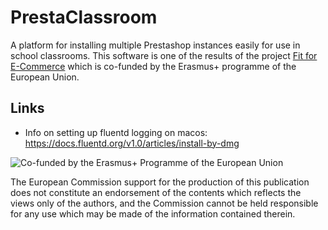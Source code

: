 # PrestaClassroom
A platform for installing multiple Prestashop instances easily for use in school classrooms. This software is one of the results of the  project [Fit for E-Commerce](https://fitforecommerce.github.io) which is co-funded by the Erasmus+ programme of the European Union.

## Links
* Info on setting up fluentd logging on macos: https://docs.fluentd.org/v1.0/articles/install-by-dmg


![Co-funded by the Erasmus+ Programme of the European Union](https://fitforecommerce.github.io/img/co-funded-erasmus+.jpg)

The European Commission support for the production of this publication does not constitute an endorsement of the contents which reflects the views only of the authors, and the Commission cannot be held responsible for any use which may be made of the information contained therein.